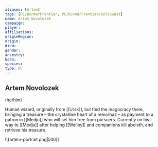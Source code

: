 ```yaml
---
aliases: [Artem]
tags: [PC/DunmarFrontier, PC/DunmarFrontier/SoloGuest]
name: Artem Novolozek
campaign:
player:
affiliations:
originRegion:
origin:
died:
gender:
ancestry:
born:
species:
type: PC
---
```

## Artem Novolozek
(he/him)

Human wizard, originally from [[Ursk]], but fled the magocracy there, bringing a treasure – the crystalline heart of a remorhaz – as payment to a patron in [[Medju]] who will set him free from pursuers. Currently on his way to [[Medju]] after helping [[Wellby]] and companions kill aboleth, and retrieve his treasure. 

![[artem-portrait.png|500]]